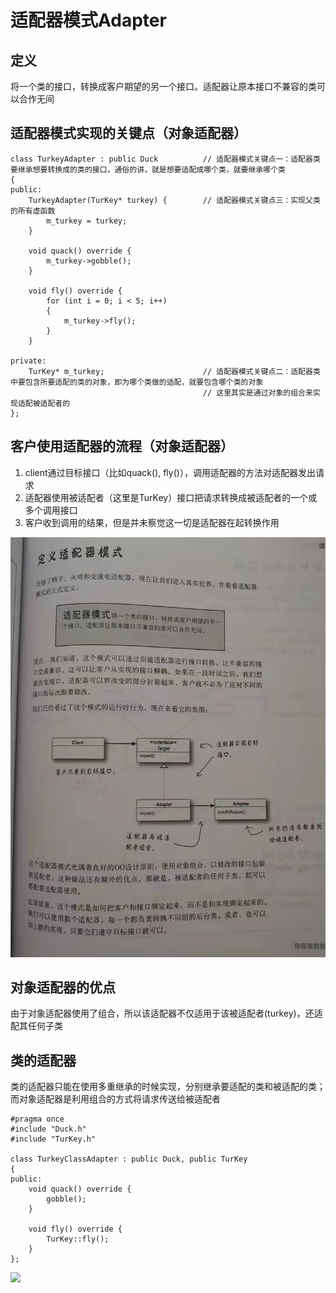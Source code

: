 # 适配器模式Adapter

## 定义

将一个类的接口，转换成客户期望的另一个接口。适配器让原本接口不兼容的类可以合作无间

## 适配器模式实现的关键点（对象适配器）

```
class TurkeyAdapter : public Duck          // 适配器模式关键点一：适配器类要继承想要转换成的类的接口，通俗的讲，就是想要适配成哪个类，就要继承哪个类
{
public:
	TurkeyAdapter(TurKey* turkey) {		   // 适配器模式关键点三：实现父类的所有虚函数
		m_turkey = turkey;
	}

	void quack() override {
		m_turkey->gobble();
	}

	void fly() override {
		for (int i = 0; i < 5; i++)
		{
			m_turkey->fly();
		}
	}

private:
	TurKey* m_turkey;                      // 适配器模式关键点二：适配器类中要包含所要适配的类的对象，即为哪个类做的适配，就要包含哪个类的对象
										   // 这里其实是通过对象的组合来实现适配被适配者的
};
```

## 客户使用适配器的流程（对象适配器）

1. client通过目标接口（比如quack(), fly()），调用适配器的方法对适配器发出请求
2. 适配器使用被适配者（这里是TurKey）接口把请求转换成被适配者的一个或多个调用接口
3. 客户收到调用的结果，但是并未察觉这一切是适配器在起转换作用

![](.\image\对象适配器.jpg)

## 对象适配器的优点

由于对象适配器使用了组合，所以该适配器不仅适用于该被适配者(turkey)，还适配其任何子类



## 类的适配器

类的适配器只能在使用多重继承的时候实现，分别继承要适配的类和被适配的类；而对象适配器是利用组合的方式将请求传送给被适配者

```
#pragma once
#include "Duck.h"
#include "TurKey.h"

class TurkeyClassAdapter : public Duck, public TurKey
{
public:
	void quack() override {
		gobble();
	}

	void fly() override {
		TurKey::fly();
	}
};
```

![](E:\Code\design-pattern\Chapter07-适配器模式Adapter\Adapter\image\类的适配器.jpg)

